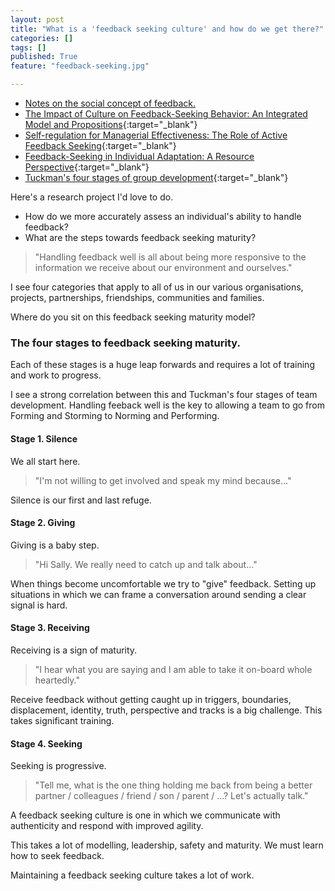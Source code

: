 ```yaml
---
layout: post
title: "What is a 'feedback seeking culture' and how do we get there?"
categories: []
tags: []
published: True
feature: "feedback-seeking.jpg"

---
```


- [Notes on the social concept of feedback.](http://kahneraja.com/notes-on-the-social-concept-of-feedback/)
- [The Impact of Culture on Feedback-Seeking Behavior: An Integrated Model and Propositions](http://amr.aom.org/content/25/4/829.short){:target="_blank"}
- [Self-regulation for Managerial Effectiveness: The Role of Active Feedback Seeking](http://amj.aom.org/content/34/2/251.short){:target="_blank"}
- [Feedback-Seeking in Individual Adaptation: A Resource Perspective](http://amj.aom.org/content/29/3/465.short){:target="_blank"}
- [Tuckman's four stages of group development](https://en.wikipedia.org/wiki/Tuckman%27s_stages_of_group_development){:target="_blank"}

Here's a research project I'd love to do.

- How do we more accurately assess an individual's ability to handle feedback? 
- What are the steps towards feedback seeking maturity?

> "Handling feedback well is all about being more responsive to the information we receive about our environment and ourselves."

I see four categories that apply to all of us in our various organisations, projects, partnerships, friendships, communities and families.

Where do you sit on this feedback seeking maturity model?

### The four stages to feedback seeking maturity.

Each of these stages is a huge leap forwards and requires a lot of training and work to progress.

I see a strong correlation between this and Tuckman's four stages of team development. Handling feeback well is the key to allowing a team to go from Forming and Storming to Norming and Performing.

#### Stage 1. Silence

We all start here.

> "I'm not willing to get involved and speak my mind because..."

Silence is our first and last refuge.

#### Stage 2. Giving

Giving is a baby step.

> "Hi Sally. We really need to catch up and talk about..."

When things become uncomfortable we try to "give" feedback. Setting up situations in which we can frame a conversation around sending a clear signal is hard.

#### Stage 3. Receiving

Receiving is a sign of maturity.

> "I hear what you are saying and I am able to take it on-board whole heartedly."

Receive feedback without getting caught up in triggers, boundaries, displacement, identity, truth, perspective and tracks is a big challenge. This takes significant training.

#### Stage 4. Seeking

Seeking is progressive.

> "Tell me, what is the one thing holding me back from being a better partner / colleagues / friend / son / parent / ...? Let's actually talk."

A feedback seeking culture is one in which we communicate with authenticity and respond with improved agility.

This takes a lot of modelling, leadership, safety and maturity. We must learn how to seek feedback.

Maintaining a feedback seeking culture takes a lot of work.